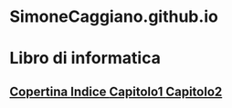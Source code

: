 # SimoneCaggiano.github.io
<h1>Libro di informatica</h1>
<h2><a href="Copertina.html">Copertina
<a href="Indice.html">Indice
<a href="Capitolo1.html">Capitolo1
<a href="Capitolo2.html">Capitolo2
